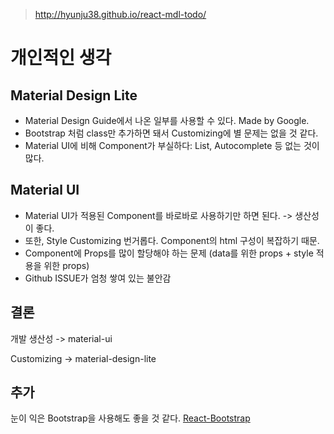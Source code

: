 > http://hyunju38.github.io/react-mdl-todo/

개인적인 생각
=========

Material Design Lite
--------------------
- Material Design Guide에서 나온 일부를 사용할 수 있다. Made by Google.
- Bootstrap 처럼 class만 추가하면 돼서 Customizing에 별 문제는 없을 것 같다.
- Material UI에 비해 Component가 부실하다: List, Autocomplete 등 없는 것이 많다.

Material UI
-----------
- Material UI가 적용된 Component를 바로바로 사용하기만 하면 된다. -> 생산성이 좋다.
- 또한, Style Customizing 번거롭다. Component의 html 구성이 복잡하기 때문.
- Component에 Props를 많이 할당해야 하는 문제 (data를 위한 props + style 적용을 위한 props)
- Github ISSUE가 엄청 쌓여 있는 불안감

결론
-------
개발 생산성 -> material-ui

Customizing -> material-design-lite

추가
---
눈이 익은 Bootstrap을 사용해도 좋을 것 같다. [React-Bootstrap](https://react-bootstrap.github.io/)
